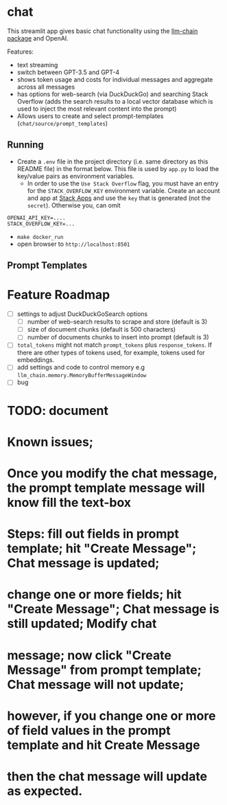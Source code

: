 # chat

This streamlit app gives basic chat functionality using the [llm-chain package](https://github.com/shane-kercheval/llm-chain) and OpenAI.

Features:

- text streaming
- switch between GPT-3.5 and GPT-4
- shows token usage and costs for individual messages and aggregate across all messages
- has options for web-search (via DuckDuckGo) and searching Stack Overflow (adds the search results to a local vector database which is used to inject the most relevant content into the prompt)
- Allows users to create and select prompt-templates (`chat/source/prompt_templates`)

## Running

- Create a `.env` file in the project directory (i.e. same directory as this README file) in the format below. This file is used by `app.py` to load the key/value pairs as environment variables.
    - In order to use the `Use Stack Overflow` flag, you must have an entry for the `STACK_OVERFLOW_KEY` environment variable. Create an account and app at [Stack Apps](https://stackapps.com/) and use the `key` that is generated (not the `secret`). Otherwise you, can omit
    
```
OPENAI_API_KEY=....
STACK_OVERFLOW_KEY=...
```

- `make docker_run`
- open browser to `http://localhost:8501`


## Prompt Templates

# Feature Roadmap

- [ ] settings to adjust DuckDuckGoSearch options
    - [ ] number of web-search results to scrape and store (default is 3)
    - [ ] size of document chunks (default is 500 characters)
    - [ ] number of documents chunks to insert into prompt (default is 3)
- [ ] `total_tokens` might not match `prompt_tokens` plus `response_tokens`. If there are other types of tokens used, for example, tokens used for embeddings.
- [ ] add settings and code to control memory e.g `llm_chain.memory.MemoryBufferMessageWindow`
- [ ] bug
# TODO: document
# Known issues;
# Once you modify the chat message, the prompt template message will know fill the text-box
# Steps: fill out fields in prompt template; hit "Create Message"; Chat message is updated;
# change one or more fields; hit "Create Message"; Chat message is still updated; Modify chat
# message; now click "Create Message" from prompt template; Chat message will not update;
# however, if you change one or more of field values in the prompt template and hit Create Message
# then the chat message will update as expected.
